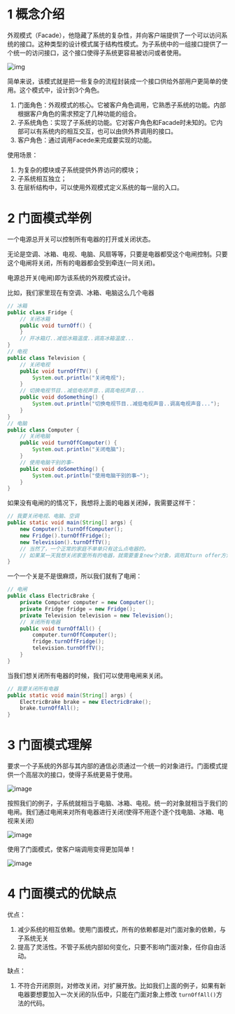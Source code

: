 # 1 概念介绍

外观模式（Facade），他隐藏了系统的复杂性，并向客户端提供了一个可以访问系统的接口。这种类型的设计模式属于结构性模式。为子系统中的一组接口提供了一个统一的访问接口，这个接口使得子系统更容易被访问或者使用。

![img](https://images2015.cnblogs.com/blog/1016421/201609/1016421-20160910215031051-160598096.png)

简单来说，该模式就是把一些复杂的流程封装成一个接口供给外部用户更简单的使用。这个模式中，设计到3个角色。

1. 门面角色：外观模式的核心。它被客户角色调用，它熟悉子系统的功能。内部根据客户角色的需求预定了几种功能的组合。
2. 子系统角色：实现了子系统的功能。它对客户角色和Facade时未知的。它内部可以有系统内的相互交互，也可以由供外界调用的接口。
3. 客户角色：通过调用Facede来完成要实现的功能。

使用场景：

1. 为复杂的模块或子系统提供外界访问的模块；
2. 子系统相互独立；
3. 在层析结构中，可以使用外观模式定义系统的每一层的入口。

# 2 门面模式举例

一个电源总开关可以控制所有电器的打开或关闭状态。

无论是空调、冰箱、电视、电脑、风扇等等，只要是电器都受这个电闸控制。只要这个电闸将关闭，所有的电器都会受到牵连(一同关闭)。

电源总开关(电闸)即为该系统的外观模式设计。

比如，我们家里现在有空调、冰箱、电脑这么几个电器

```java
// 冰箱
public class Fridge {
    // 关闭冰箱
    public void turnOff() {
    }
    // 开冰箱灯..减低冰箱温度..调高冰箱温度...
}
// 电视
public class Television {
    // 关闭电视
    public void turnOffTV() {
        System.out.println("关闭电视");
    }
    // 切换电视节目..减低电视声音..调高电视声音...
    public void doSomething() {
        System.out.println("切换电视节目..减低电视声音..调高电视声音...");
    }
}
// 电脑
public class Computer {
    // 关闭电脑
    public void turnOffComputer() {
        System.out.println("关闭电脑");
    }
    // 使用电脑干别的事~
    public void doSomething() {
        System.out.println("使用电脑干别的事~");
    }
} 
```

如果没有电闸的的情况下，我想将上面的电器关闭掉，我需要这样干：

```java
// 我要关闭电视、电脑、空调
public static void main(String[] args) {
    new Computer().turnOffComputer();
    new Fridge().turnOffFridge();
    new Television().turnOffTV();
    // 当然了，一个正常的家庭不单单只有这么点电器的。
    // 如果某一天我想关闭家里所有的电器，就需要重复new个对象，调用其turn offer方法
} 
```

一个一个关是不是很麻烦，所以我们就有了电闸：

```java
// 电闸
public class ElectricBrake {
    private Computer computer = new Computer();
    private Fridge fridge = new Fridge();
    private Television television = new Television();
    // 关闭所有电器
    public void turnOffAll() {
        computer.turnOffComputer();
        fridge.turnOffFridge();
        television.turnOffTV();
    }
} 
```

当我们想关闭所有电器的时候，我们可以使用电闸来关闭。

```java
// 我要关闭所有电器
public static void main(String[] args) {
    ElectricBrake brake = new ElectricBrake();
    brake.turnOffAll();
} 
```

# 3 门面模式理解

要求一个子系统的外部与其内部的通信必须通过一个统一的对象进行。门面模式提供一个高层次的接口，使得子系统更易于使用。

![image](https://segmentfault.com/img/remote/1460000017569014)

按照我们的例子，子系统就相当于电脑、冰箱、电视。统一的对象就相当于我们的电闸。我们通过电闸来对所有电器进行关闭(使得不用逐个逐个找电脑、冰箱、电视来关闭)

![image](https://segmentfault.com/img/remote/1460000017569015)

使用了门面模式，使客户端调用变得更加简单！

![image](https://segmentfault.com/img/remote/1460000017569016)

# 4 门面模式的优缺点

优点：

1. 减少系统的相互依赖。使用门面模式，所有的依赖都是对门面对象的依赖，与子系统无关
2. 提高了灵活性。不管子系统内部如何变化，只要不影响门面对象，任你自由活动。

缺点：

1. 不符合开闭原则，对修改关闭，对扩展开放。比如我们上面的例子，如果有新电器要想要加入一次关闭的队伍中，只能在门面对象上修改 `turnOffAll()`方法的代码。
